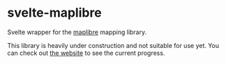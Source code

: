 # svelte-maplibre

Svelte wrapper for the [maplibre](https://maplibre.org/projects/maplibre-gl-js/) mapping library.

This library is heavily under construction and not suitable for use yet. You can check out [the website](svelte-maplibre.vercel.app) to see the current progress.
